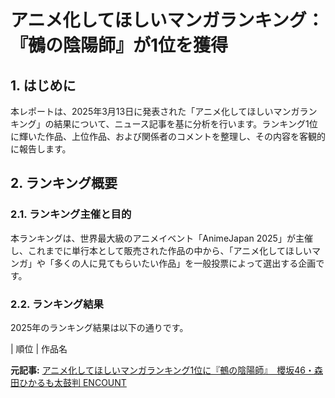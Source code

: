 # アニメ化してほしいマンガランキング：『鵺の陰陽師』が1位を獲得

## 1. はじめに

本レポートは、2025年3月13日に発表された「アニメ化してほしいマンガランキング」の結果について、ニュース記事を基に分析を行います。ランキング1位に輝いた作品、上位作品、および関係者のコメントを整理し、その内容を客観的に報告します。

## 2. ランキング概要

### 2.1. ランキング主催と目的

本ランキングは、世界最大級のアニメイベント「AnimeJapan 2025」が主催し、これまでに単行本として販売された作品の中から、「アニメ化してほしいマンガ」や「多くの人に見てもらいたい作品」を一般投票によって選出する企画です。

### 2.2. ランキング結果

2025年のランキング結果は以下の通りです。

| 順位 | 作品名 

**元記事:** [アニメ化してほしいマンガランキング1位に『鵺の陰陽師』　櫻坂46・森田ひかるも太鼓判 ENCOUNT](https://encount.press/archives/765591/)